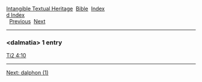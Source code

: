 [Intangible Textual Heritage](../../index)  [Bible](../index) 
[Index](index)   
[d Index](_d_)  
  [Previous](c02806)  [Next](c02808) 

------------------------------------------------------------------------

### &lt;dalmatia&gt; 1 entry

[Ti2 4:10](../kjv/ti2004.htm#010)  

------------------------------------------------------------------------

[Next: dalphon (1)](c02808)
